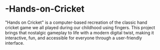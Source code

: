 # -Hands-on-Cricket
"Hands on Cricket" is a computer-based recreation of the classic hand cricket game we all played during our childhood using fingers. This project brings that nostalgic gameplay to life with a modern digital twist, making it interactive, fun, and accessible for everyone through a user-friendly interface.
